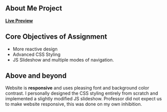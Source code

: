 ## About Me Project
[**Live Preview**](http://hanneswidrig.com/schlwbpj/aboutme/)

## Core Objectives of Assignment
- More reactive design
- Advanced CSS Styling
- JS Slideshow and multiple modes of navigation.

## Above and beyond
Website is **responsive** and uses pleasing font and background color contrast. I personally designed the CSS styling entirely from scratch and implemented a slightly modified JS slideshow. Professor did not expect us to make website responsive, this was done on my own inhibition.
